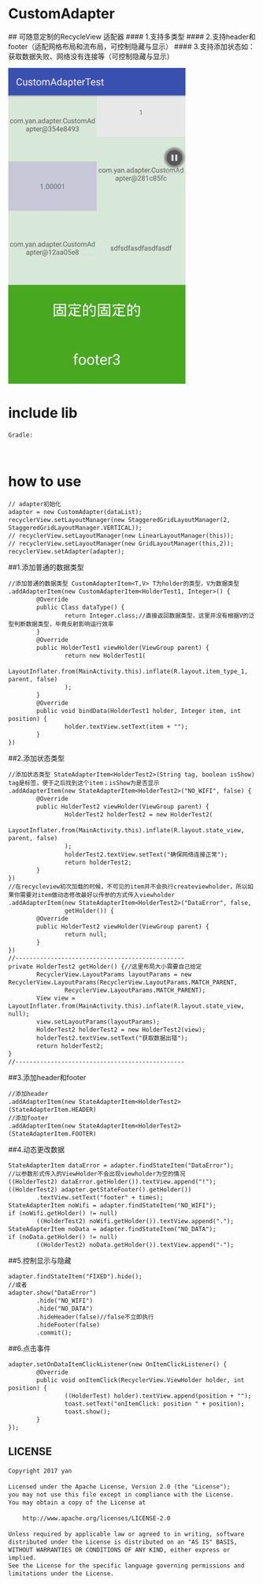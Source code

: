 # CustomAdapter
## 可随意定制的RecycleView 适配器
#### 1.支持多类型
#### 2.支持header和footer（适配网格布局和流布局，可控制隐藏与显示）
#### 3.支持添加状态如：获取数据失败、网络没有连接等（可控制隐藏与显示）

![GIF](GIF.gif)

# include lib
    Gradle:
    
      
# how to use    

    // adapter初始化
    adapter = new CustomAdapter(dataList);
    recyclerView.setLayoutManager(new StaggeredGridLayoutManager(2, StaggeredGridLayoutManager.VERTICAL));
    // recyclerView.setLayoutManager(new LinearLayoutManager(this));
    // recyclerView.setLayoutManager(new GridLayoutManager(this,2));
    recyclerView.setAdapter(adapter);

##1.添加普通的数据类型    

    //添加普通的数据类型 CustomAdapterItem<T,V> T为holder的类型，V为数据类型
    .addAdapterItem(new CustomAdapterItem<HolderTest1, Integer>() {
            @Override
            public Class dataType() {
                    return Integer.class;//直接返回数据类型，这里并没有根据V的泛型判断数据类型，毕竟反射影响运行效率
            }
            @Override
            public HolderTest1 viewHolder(ViewGroup parent) {
                    return new HolderTest1(
                        LayoutInflater.from(MainActivity.this).inflate(R.layout.item_type_1, parent, false)
                    );
            }
            @Override
            public void bindData(HolderTest1 holder, Integer item, int position) {
                    holder.textView.setText(item + "");
            }
    })

##2.添加状态类型

    //添加状态类型 StateAdapterItem<HolderTest2>(String tag, boolean isShow) tag是标签，便于之后找到这个item；isShow为是否显示
    .addAdapterItem(new StateAdapterItem<HolderTest2>("NO_WIFI", false) {
            @Override
            public HolderTest2 viewHolder(ViewGroup parent) {
                    HolderTest2 holderTest2 = new HolderTest2(
                            LayoutInflater.from(MainActivity.this).inflate(R.layout.state_view, parent, false)
                    );
                    holderTest2.textView.setText("确保网络连接正常");
                    return holderTest2;
            }
    })
    //在recycleview初次加载的时候，不可见的item并不会执行createviewholder，所以如果你需要对item做动态修改最好以传参的方式传入viewholder
    .addAdapterItem(new StateAdapterItem<HolderTest2>("DataError", false,
                    getHolder()) {
            @Override
            public HolderTest2 viewHolder(ViewGroup parent) {
                    return null;
            }
    })
    //------------------------------------------------
    private HolderTest2 getHolder() {//这里布局大小需要自己给定
            RecyclerView.LayoutParams layoutParams = new RecyclerView.LayoutParams(RecyclerView.LayoutParams.MATCH_PARENT,
                    RecyclerView.LayoutParams.MATCH_PARENT);
            View view = LayoutInflater.from(MainActivity.this).inflate(R.layout.state_view, null);
            view.setLayoutParams(layoutParams);
            HolderTest2 holderTest2 = new HolderTest2(view);
            holderTest2.textView.setText("获取数据出错");
            return holderTest2;
    }
    //------------------------------------------------

##3.添加header和footer
        
    //添加header
    .addAdapterItem(new StateAdapterItem<HolderTest2>(StateAdapterItem.HEADER)
    //添加footer
    .addAdapterItem(new StateAdapterItem<HolderTest2>(StateAdapterItem.FOOTER)
    
##4.动态更改数据

    StateAdapterItem dataError = adapter.findStateItem("DataError");
    //以参数形式传入的ViewHolder不会出现viewholder为空的情况
    ((HolderTest2) dataError.getHolder()).textView.append("!");
    ((HolderTest2) adapter.getStateFooter().getHolder())
            .textView.setText("footer" + times);
    StateAdapterItem noWifi = adapter.findStateItem("NO_WIFI");
    if (noWifi.getHolder() != null)
            ((HolderTest2) noWifi.getHolder()).textView.append(".");
    StateAdapterItem noData = adapter.findStateItem("NO_DATA");
    if (noData.getHolder() != null)
            ((HolderTest2) noData.getHolder()).textView.append("-");
                  
##5.控制显示与隐藏

    adapter.findStateItem("FIXED").hide();
    //或者
    adapter.show("DataError")
            .hide("NO_WIFI")
            .hide("NO_DATA")
            .hideHeader(false)//false不立即执行
            .hideFooter(false)
            .commit();

##6.点击事件

    adapter.setOnDataItemClickListener(new OnItemClickListener() {
            @Override
            public void onItemClick(RecyclerView.ViewHolder holder, int position) {
                    ((HolderTest) holder).textView.append(position + "");
                    toast.setText("onItemClick: position " + position);
                    toast.show();
            }
    });

## LICENSE

    Copyright 2017 yan

    Licensed under the Apache License, Version 2.0 (the "License");
    you may not use this file except in compliance with the License.
    You may obtain a copy of the License at

        http://www.apache.org/licenses/LICENSE-2.0

    Unless required by applicable law or agreed to in writing, software
    distributed under the License is distributed on an "AS IS" BASIS,
    WITHOUT WARRANTIES OR CONDITIONS OF ANY KIND, either express or implied.
    See the License for the specific language governing permissions and
    limitations under the License.



